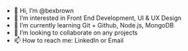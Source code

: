 - 👋 Hi, I’m @bexbrown
- 👀 I’m interested in Front End Development, UI & UX Design
- 🌱 I’m currently learning Git + Github, Node.js, MongoDB
- 💞️ I’m looking to collaborate on any projects
- 📫 How to reach me: LinkedIn or Email 

<!---
bexbrown/bexbrown is a ✨ special ✨ repository because its `README.md` (this file) appears on your GitHub profile.
You can click the Preview link to take a look at your changes.
--->
